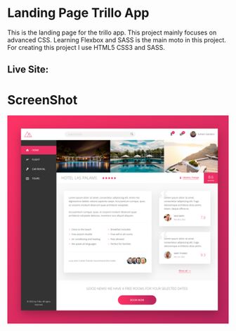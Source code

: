# Landing Page Trillo App

This is the landing page for the trillo app. This project mainly focuses on advanced CSS. Learning Flexbox and SASS is the main moto in this project. For creating this project I use HTML5 CSS3 and SASS.

## Live Site:

# ScreenShot

![Screen shot for this project](<./output/Landing%20Page%20Trillo%20App%20(1).png>)
